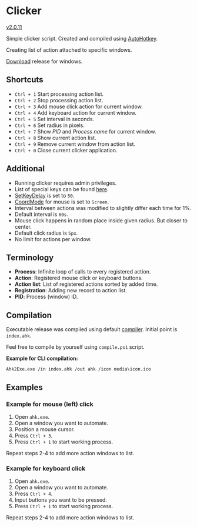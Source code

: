 # Clicker

[v2.0.11](https://github.com/AutoHotkey/AutoHotkey/tree/v2.0.11)

Simple clicker script. Created and compiled using [AutoHotkey](https://www.autohotkey.com/).

Creating list of action attached to specific windows.

[Download](https://github.com/greezlu/clicker/releases) release for windows.

## Shortcuts
- `Ctrl + 1` Start processing action list.
- `Ctrl + 2` Stop processing action list.
- `Ctrl + 3` Add mouse click action for current window.
- `Ctrl + 4` Add keyboard action for current window.
- `Ctrl + 5` Set interval in seconds.
- `Ctrl + 6` Set radius in pixels.
- `Ctrl + 7` Show *PID* and *Process name* for current window.
- `Ctrl + 8` Show current action list.
- `Ctrl + 9` Remove current window from action list.
- `Ctrl + 0` Close current clicker application.

## Additional
- Running clicker requires admin privileges.
- List of special keys can be found [here](https://www.autohotkey.com/docs/v2/lib/Send.htm#keynames).
- [SetKeyDelay](https://www.autohotkey.com/docs/v2/lib/SetKeyDelay.htm) is set to `50`.
- [CoordMode](https://www.autohotkey.com/docs/v2/lib/CoordMode.htm) for mouse is set to `Screen`.
- Interval between actions was modified to slightly differ each time for 1%.
- Default interval is `60s`.
- Mouse click happens in random place inside given radius. But closer to center.
- Default click radius is `5px`.
- No limit for actions per window.

## Terminology
- **Process**: Infinite loop of calls to every registered action.
- **Action**: Registered mouse click or keyboard buttons.
- **Action list**: List of registered actions sorted by added time.
- **Registration**: Adding new record to action list.
- **PID**: Process (window) ID.

## Compilation
Executable release was compiled using default [compiler](https://www.autohotkey.com/docs/v2/Scripts.htm#ahk2exe).
Initial point is `index.ahk`.

Feel free to compile by yourself using `compile.ps1` script.

**Example for CLI compilation:**

    Ahk2Exe.exe /in index.ahk /out ahk /icon media\icon.ico

## Examples

### Example for mouse (left) click
1. Open `ahk.exe`.
2. Open a window you want to automate.
3. Position a mouse cursor.
4. Press `Ctrl + 3`.
5. Press `Ctrl + 1` to start working process.

Repeat steps 2-4 to add more action windows to list.

### Example for keyboard click
1. Open `ahk.exe`.
2. Open a window you want to automate.
3. Press `Ctrl + 4`.
4. Input buttons you want to be pressed.
5. Press `Ctrl + 1` to start working process.

Repeat steps 2-4 to add more action windows to list.
